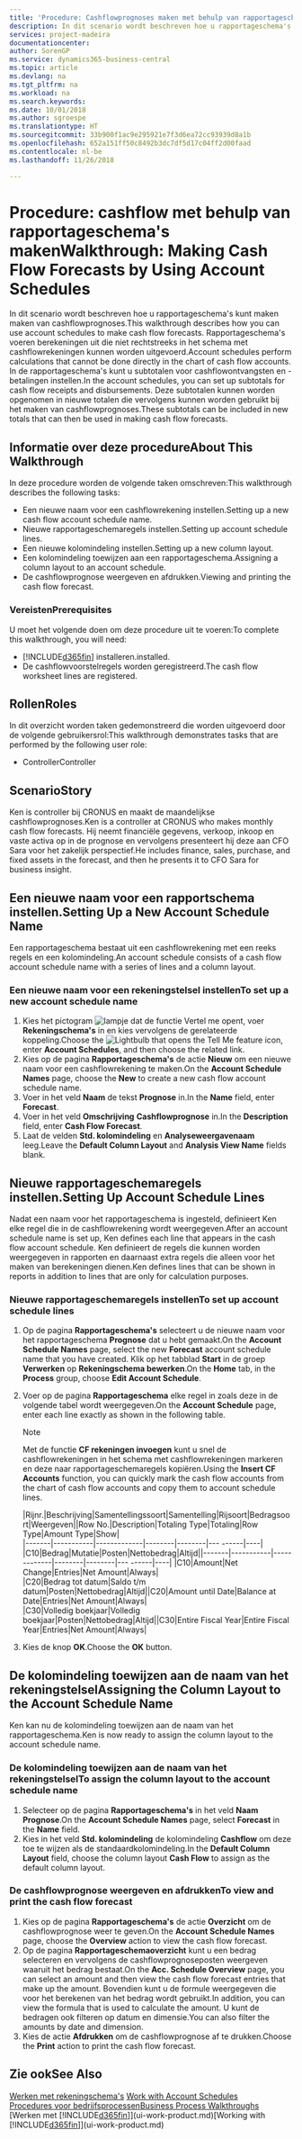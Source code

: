```yaml
---
title: 'Procedure: Cashflowprognoses maken met behulp van rapportageschema''s | Microsoft Docs'
description: In dit scenario wordt beschreven hoe u rapportageschema's kunt maken maken van cashflowprognoses. Rapportageschema's voeren berekeningen uit die niet rechtstreeks in het schema met cashflowrekeningen kunnen worden uitgevoerd. In de rapportageschema's kunt u subtotalen voor cashflowontvangsten en -betalingen instellen. Deze subtotalen kunnen worden opgenomen in nieuwe totalen die vervolgens kunnen worden gebruikt bij het maken van cashflowprognoses.
services: project-madeira
documentationcenter: 
author: SorenGP
ms.service: dynamics365-business-central
ms.topic: article
ms.devlang: na
ms.tgt_pltfrm: na
ms.workload: na
ms.search.keywords: 
ms.date: 10/01/2018
ms.author: sgroespe
ms.translationtype: HT
ms.sourcegitcommit: 33b900f1ac9e295921e7f3d6ea72cc93939d8a1b
ms.openlocfilehash: 652a151ff50c8492b3dc7df5d17c04ff2d00faad
ms.contentlocale: nl-be
ms.lasthandoff: 11/26/2018

---
```

# <a name="walkthrough-making-cash-flow-forecasts-by-using-account-schedules"></a><span data-ttu-id="37930-106">Procedure: cashflow met behulp van rapportageschema's maken</span><span class="sxs-lookup"><span data-stu-id="37930-106">Walkthrough: Making Cash Flow Forecasts by Using Account Schedules</span></span>
<span data-ttu-id="37930-107">In dit scenario wordt beschreven hoe u rapportageschema's kunt maken maken van cashflowprognoses.</span><span class="sxs-lookup"><span data-stu-id="37930-107">This walkthrough describes how you can use account schedules to make cash flow forecasts.</span></span> <span data-ttu-id="37930-108">Rapportageschema's voeren berekeningen uit die niet rechtstreeks in het schema met cashflowrekeningen kunnen worden uitgevoerd.</span><span class="sxs-lookup"><span data-stu-id="37930-108">Account schedules perform calculations that cannot be done directly in the chart of cash flow accounts.</span></span> <span data-ttu-id="37930-109">In de rapportageschema's kunt u subtotalen voor cashflowontvangsten en -betalingen instellen.</span><span class="sxs-lookup"><span data-stu-id="37930-109">In the account schedules, you can set up subtotals for cash flow receipts and disbursements.</span></span> <span data-ttu-id="37930-110">Deze subtotalen kunnen worden opgenomen in nieuwe totalen die vervolgens kunnen worden gebruikt bij het maken van cashflowprognoses.</span><span class="sxs-lookup"><span data-stu-id="37930-110">These subtotals can be included in new totals that can then be used in making cash flow forecasts.</span></span>  

## <a name="about-this-walkthrough"></a><span data-ttu-id="37930-111">Informatie over deze procedure</span><span class="sxs-lookup"><span data-stu-id="37930-111">About This Walkthrough</span></span>  
<span data-ttu-id="37930-112">In deze procedure worden de volgende taken omschreven:</span><span class="sxs-lookup"><span data-stu-id="37930-112">This walkthrough describes the following tasks:</span></span>  

- <span data-ttu-id="37930-113">Een nieuwe naam voor een cashflowrekening instellen.</span><span class="sxs-lookup"><span data-stu-id="37930-113">Setting up a new cash flow account schedule name.</span></span>  
- <span data-ttu-id="37930-114">Nieuwe rapportageschemaregels instellen.</span><span class="sxs-lookup"><span data-stu-id="37930-114">Setting up account schedule lines.</span></span>  
- <span data-ttu-id="37930-115">Een nieuwe kolomindeling instellen.</span><span class="sxs-lookup"><span data-stu-id="37930-115">Setting up a new column layout.</span></span>  
- <span data-ttu-id="37930-116">Een kolomindeling toewijzen aan een rapportageschema.</span><span class="sxs-lookup"><span data-stu-id="37930-116">Assigning a column layout to an account schedule.</span></span>  
- <span data-ttu-id="37930-117">De cashflowprognose weergeven en afdrukken.</span><span class="sxs-lookup"><span data-stu-id="37930-117">Viewing and printing the cash flow forecast.</span></span>  

### <a name="prerequisites"></a><span data-ttu-id="37930-118">Vereisten</span><span class="sxs-lookup"><span data-stu-id="37930-118">Prerequisites</span></span>  
<span data-ttu-id="37930-119">U moet het volgende doen om deze procedure uit te voeren:</span><span class="sxs-lookup"><span data-stu-id="37930-119">To complete this walkthrough, you will need:</span></span>  

- [!INCLUDE[d365fin](includes/d365fin_md.md)] <span data-ttu-id="37930-120">installeren.</span><span class="sxs-lookup"><span data-stu-id="37930-120">installed.</span></span>  
- <span data-ttu-id="37930-121">De cashflowvoorstelregels worden geregistreerd.</span><span class="sxs-lookup"><span data-stu-id="37930-121">The cash flow worksheet lines are registered.</span></span>  

## <a name="roles"></a><span data-ttu-id="37930-122">Rollen</span><span class="sxs-lookup"><span data-stu-id="37930-122">Roles</span></span>  
<span data-ttu-id="37930-123">In dit overzicht worden taken gedemonstreerd die worden uitgevoerd door de volgende gebruikersrol:</span><span class="sxs-lookup"><span data-stu-id="37930-123">This walkthrough demonstrates tasks that are performed by the following user role:</span></span>  

- <span data-ttu-id="37930-124">Controller</span><span class="sxs-lookup"><span data-stu-id="37930-124">Controller</span></span>  

## <a name="story"></a><span data-ttu-id="37930-125">Scenario</span><span class="sxs-lookup"><span data-stu-id="37930-125">Story</span></span>  
<span data-ttu-id="37930-126">Ken is controller bij CRONUS en maakt de maandelijkse cashflowprognoses.</span><span class="sxs-lookup"><span data-stu-id="37930-126">Ken is a controller at CRONUS who makes monthly cash flow forecasts.</span></span> <span data-ttu-id="37930-127">Hij neemt financiële gegevens, verkoop, inkoop en vaste activa op in de prognose en vervolgens presenteert hij deze aan CFO Sara voor het zakelijk perspectief.</span><span class="sxs-lookup"><span data-stu-id="37930-127">He includes finance, sales, purchase, and fixed assets in the forecast, and then he presents it to CFO Sara for business insight.</span></span>  

## <a name="setting-up-a-new-account-schedule-name"></a><span data-ttu-id="37930-128">Een nieuwe naam voor een rapportschema instellen.</span><span class="sxs-lookup"><span data-stu-id="37930-128">Setting Up a New Account Schedule Name</span></span>  
<span data-ttu-id="37930-129">Een rapportageschema bestaat uit een cashflowrekening met een reeks regels en een kolomindeling.</span><span class="sxs-lookup"><span data-stu-id="37930-129">An account schedule consists of a cash flow account schedule name with a series of lines and a column layout.</span></span>  

### <a name="to-set-up-a-new-account-schedule-name"></a><span data-ttu-id="37930-130">Een nieuwe naam voor een rekeningstelsel instellen</span><span class="sxs-lookup"><span data-stu-id="37930-130">To set up a new account schedule name</span></span>  

1.  <span data-ttu-id="37930-131">Kies het pictogram ![lampje dat de functie Vertel me opent](media/ui-search/search_small.png "Vertel me wat u wilt doen"), voer **Rekeningschema's** in en kies vervolgens de gerelateerde koppeling.</span><span class="sxs-lookup"><span data-stu-id="37930-131">Choose the ![Lightbulb that opens the Tell Me feature](media/ui-search/search_small.png "Tell me what you want to do") icon, enter **Account Schedules**, and then choose the related link.</span></span>  
2.  <span data-ttu-id="37930-132">Kies op de pagina **Rapportageschema's** de actie **Nieuw** om een nieuwe naam voor een cashflowrekening te maken.</span><span class="sxs-lookup"><span data-stu-id="37930-132">On the **Account Schedule Names** page, choose the **New** to create a new cash flow account schedule name.</span></span>  
3.  <span data-ttu-id="37930-133">Voer in het veld **Naam** de tekst **Prognose** in.</span><span class="sxs-lookup"><span data-stu-id="37930-133">In the **Name** field, enter **Forecast**.</span></span>  
4.  <span data-ttu-id="37930-134">Voer in het veld **Omschrijving** **Cashflowprognose** in.</span><span class="sxs-lookup"><span data-stu-id="37930-134">In the **Description** field, enter **Cash Flow Forecast**.</span></span>  
5.  <span data-ttu-id="37930-135">Laat de velden **Std. kolomindeling** en **Analyseweergavenaam** leeg.</span><span class="sxs-lookup"><span data-stu-id="37930-135">Leave the **Default Column Layout** and **Analysis View Name** fields blank.</span></span>  

## <a name="setting-up-account-schedule-lines"></a><span data-ttu-id="37930-136">Nieuwe rapportageschemaregels instellen.</span><span class="sxs-lookup"><span data-stu-id="37930-136">Setting Up Account Schedule Lines</span></span>  
<span data-ttu-id="37930-137">Nadat een naam voor het rapportageschema is ingesteld, definieert Ken elke regel die in de cashflowrekening wordt weergegeven.</span><span class="sxs-lookup"><span data-stu-id="37930-137">After an account schedule name is set up, Ken defines each line that appears in the cash flow account schedule.</span></span> <span data-ttu-id="37930-138">Ken definieert de regels die kunnen worden weergegeven in rapporten en daarnaast extra regels die alleen voor het maken van berekeningen dienen.</span><span class="sxs-lookup"><span data-stu-id="37930-138">Ken defines lines that can be shown in reports in addition to lines that are only for calculation purposes.</span></span>  

### <a name="to-set-up-account-schedule-lines"></a><span data-ttu-id="37930-139">Nieuwe rapportageschemaregels instellen</span><span class="sxs-lookup"><span data-stu-id="37930-139">To set up account schedule lines</span></span>  

1.  <span data-ttu-id="37930-140">Op de pagina **Rapportageschema's** selecteert u de nieuwe naam voor het rapportageschema **Prognose** dat u hebt gemaakt.</span><span class="sxs-lookup"><span data-stu-id="37930-140">On the **Account Schedule Names** page, select the new **Forecast** account schedule name that you have created.</span></span> <span data-ttu-id="37930-141">Klik op het tabblad **Start** in de groep **Verwerken** op **Rekeningschema bewerken**.</span><span class="sxs-lookup"><span data-stu-id="37930-141">On the **Home** tab, in the **Process** group, choose **Edit Account Schedule**.</span></span>  
2.  <span data-ttu-id="37930-142">Voer op de pagina **Rapportageschema** elke regel in zoals deze in de volgende tabel wordt weergegeven.</span><span class="sxs-lookup"><span data-stu-id="37930-142">On the **Account Schedule** page, enter each line exactly as shown in the following table.</span></span>  

    > [!NOTE]  
    >  <span data-ttu-id="37930-143">Met de functie **CF rekeningen invoegen** kunt u snel de cashflowrekeningen in het schema met cashflowrekeningen markeren en deze naar rapportageschemaregels kopiëren.</span><span class="sxs-lookup"><span data-stu-id="37930-143">Using the **Insert CF Accounts** function, you can quickly mark the cash flow accounts from the chart of cash flow accounts and copy them to account schedule lines.</span></span>  

    <span data-ttu-id="37930-144">|Rijnr.|Beschrijving|Samentellingssoort|Samentelling|Rijsoort|Bedragsoort|Weergeven|</span><span class="sxs-lookup"><span data-stu-id="37930-144">|Row No.|Description|Totaling Type|Totaling|Row Type|Amount Type|Show|</span></span>  
    <span data-ttu-id="37930-145">|-------|-----------|-------------|--------|--------|---  ------|----| |C10|Bedrag|Mutatie|Posten|Nettobedrag|Altijd|</span><span class="sxs-lookup"><span data-stu-id="37930-145">|-------|-----------|-------------|--------|--------|---  ------|----| |C10|Amount|Net Change|Entries|Net Amount|Always|</span></span>  
    <span data-ttu-id="37930-146">|C20|Bedrag tot datum|Saldo t/m datum|Posten|Nettobedrag|Altijd|</span><span class="sxs-lookup"><span data-stu-id="37930-146">|C20|Amount until Date|Balance at Date|Entries|Net Amount|Always|</span></span>  
    <span data-ttu-id="37930-147">|C30|Volledig boekjaar|Volledig boekjaar|Posten|Nettobedrag|Altijd|</span><span class="sxs-lookup"><span data-stu-id="37930-147">|C30|Entire Fiscal Year|Entire Fiscal Year|Entries|Net Amount|Always|</span></span>  

4.  <span data-ttu-id="37930-148">Kies de knop **OK**.</span><span class="sxs-lookup"><span data-stu-id="37930-148">Choose the **OK** button.</span></span>  

## <a name="assigning-the-column-layout-to-the-account-schedule-name"></a><span data-ttu-id="37930-149">De kolomindeling toewijzen aan de naam van het rekeningstelsel</span><span class="sxs-lookup"><span data-stu-id="37930-149">Assigning the Column Layout to the Account Schedule Name</span></span>  
<span data-ttu-id="37930-150">Ken kan nu de kolomindeling toewijzen aan de naam van het rapportageschema.</span><span class="sxs-lookup"><span data-stu-id="37930-150">Ken is now ready to assign the column layout to the account schedule name.</span></span>  

### <a name="to-assign-the-column-layout-to-the-account-schedule-name"></a><span data-ttu-id="37930-151">De kolomindeling toewijzen aan de naam van het rekeningstelsel</span><span class="sxs-lookup"><span data-stu-id="37930-151">To assign the column layout to the account schedule name</span></span>  

1.  <span data-ttu-id="37930-152">Selecteer op de pagina **Rapportageschema's** in het veld **Naam** **Prognose**.</span><span class="sxs-lookup"><span data-stu-id="37930-152">On the **Account Schedule Names** page, select **Forecast** in the **Name** field.</span></span>  
2.  <span data-ttu-id="37930-153">Kies in het veld **Std. kolomindeling** de kolomindeling **Cashflow** om deze toe te wijzen als de standaardkolomindeling.</span><span class="sxs-lookup"><span data-stu-id="37930-153">In the **Default Column Layout** field, choose the column layout **Cash Flow** to assign as the default column layout.</span></span>  

### <a name="to-view-and-print-the-cash-flow-forecast"></a><span data-ttu-id="37930-154">De cashflowprognose weergeven en afdrukken</span><span class="sxs-lookup"><span data-stu-id="37930-154">To view and print the cash flow forecast</span></span>  
1.  <span data-ttu-id="37930-155">Kies op de pagina **Rapportageschema's** de actie **Overzicht** om de cashflowprognose weer te geven.</span><span class="sxs-lookup"><span data-stu-id="37930-155">On the **Account Schedule Names** page, choose the **Overview** action to view the cash flow forecast.</span></span>  
2.  <span data-ttu-id="37930-156">Op de pagina **Rapportageschemaoverzicht** kunt u een bedrag selecteren en vervolgens de cashflowprognoseposten weergeven waaruit het bedrag bestaat.</span><span class="sxs-lookup"><span data-stu-id="37930-156">On the **Acc. Schedule Overview** page, you can select an amount and then view the cash flow forecast entries that make up the amount.</span></span> <span data-ttu-id="37930-157">Bovendien kunt u de formule weergegeven die voor het berekenen van het bedrag wordt gebruikt.</span><span class="sxs-lookup"><span data-stu-id="37930-157">In addition, you can view the formula that is used to calculate the amount.</span></span> <span data-ttu-id="37930-158">U kunt de bedragen ook filteren op datum en dimensie.</span><span class="sxs-lookup"><span data-stu-id="37930-158">You can also filter the amounts by date and dimension.</span></span>  
3.  <span data-ttu-id="37930-159">Kies de actie **Afdrukken** om de cashflowprognose af te drukken.</span><span class="sxs-lookup"><span data-stu-id="37930-159">Choose the **Print** action to print the cash flow forecast.</span></span>  

## <a name="see-also"></a><span data-ttu-id="37930-160">Zie ook</span><span class="sxs-lookup"><span data-stu-id="37930-160">See Also</span></span>  
 <span data-ttu-id="37930-161">[Werken met rekeningschema's](bi-how-work-account-schedule.md) </span><span class="sxs-lookup"><span data-stu-id="37930-161">[Work with Account Schedules](bi-how-work-account-schedule.md) </span></span>  
 [<span data-ttu-id="37930-162">Procedures voor bedrijfsprocessen</span><span class="sxs-lookup"><span data-stu-id="37930-162">Business Process Walkthroughs</span></span>](walkthrough-business-process-walkthroughs.md)  
 <span data-ttu-id="37930-163">[Werken met [!INCLUDE[d365fin](includes/d365fin_md.md)]](ui-work-product.md)</span><span class="sxs-lookup"><span data-stu-id="37930-163">[Working with [!INCLUDE[d365fin](includes/d365fin_md.md)]](ui-work-product.md)</span></span>

